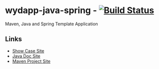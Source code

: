 # wydapp-java-spring - [![Build Status](https://travis-ci.org/vteial/wydapp-java-spring.png)](https://travis-ci.org/vteial/wydapp-java-spring)

Maven, Java and Spring Template Application

## Links

* [Show Case Site](http://wydapp-java-spring.cloudfoundry.com)
* [Java Doc Site](http://vteial.github.com/wydapp-java-spring/apidocs/index.html)
* [Maven Project Site](http://vteial.github.com/wydapp-java-spring/index.html)

